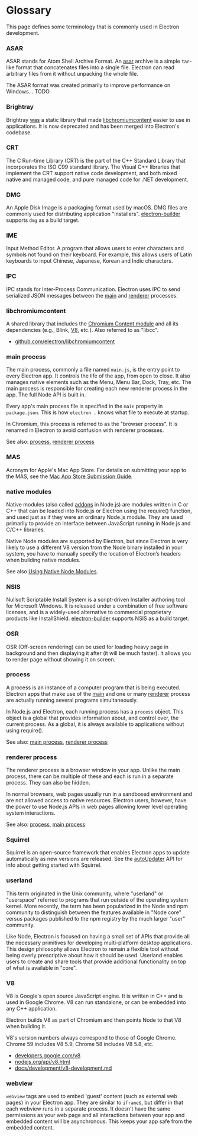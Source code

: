 # Glossary

This page defines some terminology that is commonly used in Electron
development.

### ASAR

ASAR stands for Atom Shell Archive Format. An [asar][asar] archive is a simple
`tar`-like format that concatenates files into a single file. Electron can read
arbitrary files from it without unpacking the whole file.

The ASAR format was created primarily to improve performance on Windows... TODO

### Brightray

Brightray [was](https://github.com/electron-archive/brightray) a static library
that made [libchromiumcontent] easier to use in applications. It is now
deprecated and has been merged into Electron's codebase.

### CRT

The C Run-time Library (CRT) is the part of the C++ Standard Library that
incorporates the ISO C99 standard library. The Visual C++ libraries that
implement the CRT support native code development, and both mixed native and
managed code, and pure managed code for .NET development.

### DMG

An Apple Disk Image is a packaging format used by macOS. DMG files are commonly
used for distributing application "installers". [electron-builder] supports
`dmg` as a build target.

### IME

Input Method Editor. A program that allows users to enter characters and symbols
not found on their keyboard. For example, this allows users of Latin keyboards
to input Chinese, Japanese, Korean and Indic characters.

### IPC

IPC stands for Inter-Process Communication. Electron uses IPC to send serialized
JSON messages between the [main] and [renderer] processes.

### libchromiumcontent

A shared library that includes the [Chromium Content module] and all its
dependencies (e.g., Blink, [V8], etc.). Also referred to as "libcc".

* [github.com/electron/libchromiumcontent](https://github.com/electron/libchromiumcontent)

### main process

The main process, commonly a file named `main.js`, is the entry point to every
Electron app. It controls the life of the app, from open to close. It also
manages native elements such as the Menu, Menu Bar, Dock, Tray, etc. The main
process is responsible for creating each new renderer process in the app. The
full Node API is built in.

Every app's main process file is specified in the `main` property in
`package.json`. This is how `electron .` knows what file to execute at startup.

In Chromium, this process is referred to as the "browser process". It is renamed
in Electron to avoid confusion with renderer processes.

See also: [process](#process), [renderer process](#renderer-process)

### MAS

Acronym for Apple's Mac App Store. For details on submitting your app to the
MAS, see the [Mac App Store Submission Guide].

### native modules

Native modules (also called [addons] in Node.js) are modules written in C or C++
that can be loaded into Node.js or Electron using the require() function, and
used just as if they were an ordinary Node.js module. They are used primarily to
provide an interface between JavaScript running in Node.js and C/C++ libraries.

Native Node modules are supported by Electron, but since Electron is very likely
to use a different V8 version from the Node binary installed in your system, you
have to manually specify the location of Electron’s headers when building native
modules.

See also [Using Native Node Modules].

### NSIS

Nullsoft Scriptable Install System is a script-driven Installer authoring tool
for Microsoft Windows. It is released under a combination of free software
licenses, and is a widely-used alternative to commercial proprietary products
like InstallShield. [electron-builder] supports NSIS as a build target.

### OSR

OSR (Off-screen rendering) can be used for loading heavy page in background and
then displaying it after (it will be much faster). It allows you to render page
without showing it on screen.

### process

A process is an instance of a computer program that is being executed. Electron
apps that make use of the [main] and one or many [renderer] process are actually
running several programs simultaneously.

In Node.js and Electron, each running process has a `process` object. This
object is a global that provides information about, and control over, the
current process. As a global, it is always available to applications without
using require().

See also: [main process](#main-process), [renderer process](#renderer-process)

### renderer process

The renderer process is a browser window in your app. Unlike the main process,
there can be multiple of these and each is run in a separate process. They can
also be hidden.

In normal browsers, web pages usually run in a sandboxed environment and are not
allowed access to native resources. Electron users, however, have the power to
use Node.js APIs in web pages allowing lower level operating system
interactions.

See also: [process](#process), [main process](#main-process)

### Squirrel

Squirrel is an open-source framework that enables Electron apps to update
automatically as new versions are released. See the [autoUpdater] API for info
about getting started with Squirrel.

### userland

This term originated in the Unix community, where "userland" or "userspace"
referred to programs that run outside of the operating system kernel. More
recently, the term has been popularized in the Node and npm community to
distinguish between the features available in "Node core" versus packages
published to the npm registry by the much larger "user" community.

Like Node, Electron is focused on having a small set of APIs that provide all
the necessary primitives for developing multi-platform desktop applications.
This design philosophy allows Electron to remain a flexible tool without being
overly prescriptive about how it should be used. Userland enables users to
create and share tools that provide additional functionality on top of what is
available in "core".

### V8

V8 is Google's open source JavaScript engine. It is written in C++ and is used
in Google Chrome. V8 can run standalone, or can be embedded into any C++
application.

Electron builds V8 as part of Chromium and then points Node to that V8 when
building it.

V8's version numbers always correspond to those of Google Chrome. Chrome 59
includes V8 5.9, Chrome 58 includes V8 5.8, etc.

* [developers.google.com/v8](https://developers.google.com/v8)
* [nodejs.org/api/v8.html](https://nodejs.org/api/v8.html)
* [docs/development/v8-development.md](development/v8-development.md)

### webview

`webview` tags are used to embed 'guest' content (such as external web pages) in
your Electron app. They are similar to `iframe`s, but differ in that each
webview runs in a separate process. It doesn't have the same permissions as your
web page and all interactions between your app and embedded content will be
asynchronous. This keeps your app safe from the embedded content.

[addons]: https://nodejs.org/api/addons.html
[asar]: https://github.com/electron/asar
[autoupdater]: api/auto-updater.md
[chromium content module]: https://www.chromium.org/developers/content-module
[electron-builder]: https://github.com/electron-userland/electron-builder
[libchromiumcontent]: #libchromiumcontent
[mac app store submission guide]: tutorial/mac-app-store-submission-guide.md
[main]: #main-process
[renderer]: #renderer-process
[userland]: #userland
[using native node modules]: tutorial/using-native-node-modules.md
[v8]: #v8
